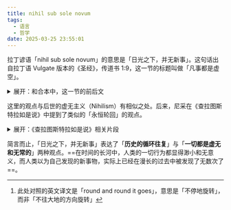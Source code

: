 ```yaml
---
title: nihil sub sole novum
tags:
  - 语言
  - 哲学
date: 2025-03-25 23:55:01
---
```


拉丁谚语「nihil sub sole novum」的意思是「日光之下，并无新事」。这句话出自拉丁语 Vulgate 版本的《圣经》，传道书 1:9，这一节的标题叫做「凡事都是虚空」。

<details>
  <summary>展开：和合本中，这一节的前后文</summary>
  <blockquote>


人的一切劳碌，就是他在日光之下的劳碌，有什么益处呢？

一代过去，一代又来，地却永远长存。

日头出来，日头落下，急归所出之地。

风往南刮，又往北转，不往地[^1]旋转，而且返回转行原道。

江河都往海里流，海却不满；江河从何处流，仍归还何处。

万事令人厌烦，人不能说尽。

眼看，看不饱；耳听，听不足。

已有的事，后必再有；

已行的事，后必再行；

**日光之下，并无新事。**

岂有一件事人能指着说：“这是新的”？

哪知，在我们以前的世代早已有了。

已过的世代，无人记念；将来的世代，后来的人也不记念。

  </blockquote>
</details>

这里的观点与后世的虚无主义（Nihilism）有相似之处。后来，尼采在《查拉图斯特拉如是说》中提到了类似的「永恒轮回」的观点。

<details>
  <summary>展开：《查拉图斯特拉如是说》相关片段</summary>

![](https://image.guhub.cn/uPic/2025/03/%E6%9F%A5%E6%8B%89%E5%9B%BE%E6%96%AF%E7%89%B9%E6%8B%89%E5%A6%82%E6%98%AF%E8%AF%B4-%E5%B9%BB%E8%A7%89%E4%B8%8E%E8%B0%9C%E5%9B%A2-0.jpeg)

![](https://image.guhub.cn/uPic/2025/03/%E6%9F%A5%E6%8B%89%E5%9B%BE%E6%96%AF%E7%89%B9%E6%8B%89%E5%A6%82%E6%98%AF%E8%AF%B4-%E5%B9%BB%E8%A7%89%E4%B8%8E%E8%B0%9C%E5%9B%A2-1.jpeg)

</details>

简言而止，「日光之下，并无新事」表达了「**历史的循环往复**」与「**一切都是虚无和无常的**」两种观点。==在时间的长河中，人类的一切行为都显得渺小和无意义，而人类以为自己发现的新事物，实际上已经在漫长的过去中被发现了无数次了==。

[^1]: 此处对照的英文译文是「round and round it goes」，意思是「不停地旋转」，而非「不往大地的方向旋转」